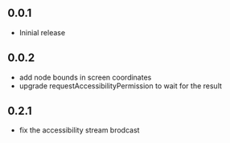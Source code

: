## 0.0.1

* Ininial release

## 0.0.2

* add node bounds in screen coordinates
* upgrade requestAccessibilityPermission to wait for the result
## 0.2.1

* fix the accessibility stream brodcast

